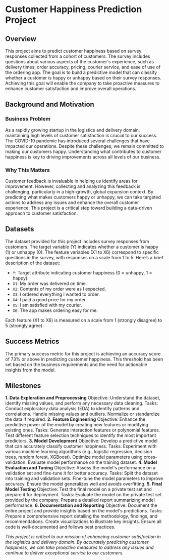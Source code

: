 # Customer Happiness Prediction Project
## Overview
This project aims to predict customer happiness based on survey responses collected from a cohort of customers. The survey includes questions about various aspects of the customer's experience, such as delivery times, order accuracy, pricing, courier service, and ease of use of the ordering app. The goal is to build a predictive model that can classify whether a customer is happy or unhappy based on their survey responses. Achieving this goal will enable the company to take proactive measures to enhance customer satisfaction and improve overall operations.

## Background and Motivation
### Business Problem
As a rapidly growing startup in the logistics and delivery domain, maintaining high levels of customer satisfaction is crucial to our success. The COVID-19 pandemic has introduced several challenges that have impacted our operations. Despite these challenges, we remain committed to making our customers happy. Understanding what contributes to customer happiness is key to driving improvements across all levels of our business.

### Why This Matters
Customer feedback is invaluable in helping us identify areas for improvement. However, collecting and analyzing this feedback is challenging, particularly in a high-growth, global expansion context. By predicting what makes customers happy or unhappy, we can take targeted actions to address any issues and enhance the overall customer experience. This project is a critical step toward building a data-driven approach to customer satisfaction.

## Datasets
The dataset provided for this project includes survey responses from customers. The target variable (Y) indicates whether a customer is happy (1) or unhappy (0). The feature variables (X1 to X6) correspond to specific questions in the survey, with responses on a scale from 1 to 5. Here’s a brief description of the dataset:

- `Y`: Target attribute indicating customer happiness (0 = unhappy, 1 = happy).
- `X1`: My order was delivered on time.
- `X2`: Contents of my order were as I expected.
- `X3`: I ordered everything I wanted to order.
- `X4`: I paid a good price for my order.
- `X5`: I am satisfied with my courier.
- `X6`: The app makes ordering easy for me.
  
Each feature (X1 to X6) is measured on a scale from 1 (strongly disagree) to 5 (strongly agree).

## Success Metrics
The primary success metric for this project is achieving an accuracy score of 73% or above in predicting customer happiness. This threshold has been set based on the business requirements and the need for actionable insights from the model.

## Milestones
**1. Data Exploration and Preprocessing**
Objective: Understand the dataset, identify missing values, and perform any necessary data cleaning.
Tasks:
Conduct exploratory data analysis (EDA) to identify patterns and correlations.
Handle missing values and outliers.
Normalize or standardize the data if required.
**2. Feature Engineering**
Objective: Enhance the predictive power of the model by creating new features or modifying existing ones.
Tasks:
Generate interaction features or polynomial features.
Test different feature selection techniques to identify the most important predictors.
**3. Model Development**
Objective: Develop a predictive model that can accurately classify customer happiness.
Tasks:
Experiment with various machine learning algorithms (e.g., logistic regression, decision trees, random forest, XGBoost).
Optimize model parameters using cross-validation.
Evaluate model performance on the training dataset.
**4. Model Evaluation and Tuning**
Objective: Assess the model's performance on a validation set and fine-tune it for better accuracy.
Tasks:
Split the dataset into training and validation sets.
Fine-tune the model parameters to improve accuracy.
Ensure the model generalizes well and avoids overfitting.
**5. Final Model Testing**
Objective: Test the final model on a private test set and prepare it for deployment.
Tasks:
Evaluate the model on the private test set provided by the company.
Prepare a detailed report summarizing model performance.
**6. Documentation and Reporting**
Objective: Document the entire project and provide insights based on the model's predictions.
Tasks:
Prepare a comprehensive report detailing the methodology, findings, and recommendations.
Create visualizations to illustrate key insights.
Ensure all code is well-documented and follows best practices.

*This project is critical to our mission of enhancing customer satisfaction in the logistics and delivery domain. By accurately predicting customer happiness, we can take proactive measures to address any issues and continue to deliver exceptional service to our customers.*
